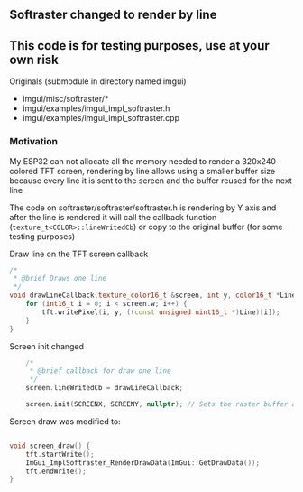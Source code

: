 ## Softraster changed to render by line


## This code is for testing purposes, use at your own risk

Originals (submodule in directory named imgui)
* imgui/misc/softraster/*
* imgui/examples/imgui_impl_softraster.h
* imgui/examples/imgui_impl_softraster.cpp

### Motivation
My ESP32 can not allocate all the memory needed to render a 320x240 colored TFT screen, rendering by line allows using a smaller buffer size because every line it is sent to the screen and the buffer reused for the next line

The code on softraster/softraster/softraster.h is rendering by Y axis and after the line is rendered it will call the callback function (`texture_t<COLOR>::lineWritedCb`) or copy to the original buffer (for some testing purposes)

Draw line on the TFT screen callback
```cpp
/*
 * @brief Draws one line
 */
void drawLineCallback(texture_color16_t &screen, int y, color16_t *Line) {
    for (int16_t i = 0; i < screen.w; i++) {
        tft.writePixel(i, y, ((const unsigned uint16_t *)Line)[i]);
    }
}
```

Screen init changed
```cpp
    /*
     * @brief callback for draw one line
     */
    screen.lineWritedCb = drawLineCallback;

    screen.init(SCREENX, SCREENY, nullptr); // Sets the raster buffer as nullptr
```

Screen draw was modified to:
```cpp

void screen_draw() {
    tft.startWrite();
    ImGui_ImplSoftraster_RenderDrawData(ImGui::GetDrawData());
    tft.endWrite();
}

```
